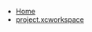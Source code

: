 <!-- docs/_sidebar.md -->
- [Home](/)
- [project.xcworkspace](devassistDocs/docs/devassistDocs/Tutorials/ChatViewTutorial/ChatViewTutorial.xcodeproj/project.xcworkspace/)